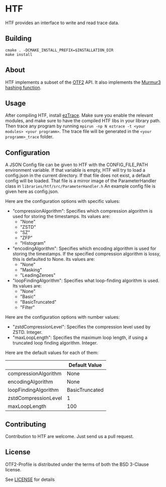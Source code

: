# HTF

HTF provides an interface to write and read trace data.

## Building

```
cmake . -DCMAKE_INSTALL_PREFIX=$INSTALLATION_DIR
make install
```

## About

HTF implements a subset of the [OTF2](https://www.vi-hps.org/projects/score-p) API.
It also implements the [Murmur3 hashing function](https://github.com/PeterScott/murmur3).

## Usage

After compiling HTF, install [ezTrace](https://eztrace.gitlab.io/eztrace).
Make sure you enable the relevant modules, and make sure to have the compiled HTF libs in your library path.
Then trace any program by running `mpirun -np N eztrace -t <your modules> <your programm>`.
The trace file will be generated in the `<your programm>_trace` folder.

## Configuration

A JSON Config file can be given to HTF with the CONFIG_FILE_PATH environment variable.
If that variable is empty, HTF will try to load a config.json in the current directory.
If that file does not exist, a default config will be loaded.
That file is a mirror image of the ParameterHandler class in `libraries/htf/src/ParameterHandler.h`
An example config file is given here as config.json.

Here are the configuration options with specific values:

- "compressionAlgorithm": Specifies which compression algorithm is used for storing the timestamps. Its values are:
   - "None"
   - "ZSTD"
   - "SZ"
   - "ZFP"
   - "Histogram"
- "encodingAlgorithm": Specifies which encoding algorithm is used for storing the timestamps. If the specified
  compression algorithm is lossy, this is defaulted to None. Its values are:
   - "None"
   - "Masking"
   - "LeadingZeroes"
- "loopFindingAlgorithm": Specifies what loop-finding algorithm is used. Its values are:
   - "None"
   - "Basic"
   - "BasicTruncated"
   - "Filter"

Here are the configuration options with number values:

- "zstdCompressionLevel": Specifies the compression level used by ZSTD. Integer.
- "maxLoopLength": Specifies the maximum loop length, if using a truncated loop finding algorithm. Integer.

Here are the default values for each of them:

|                      | Default Value  |
|----------------------|----------------|
| compressionAlgorithm | None           |
| encodingAlgorithm    | None           |
| loopFindingAlgorithm | BasicTruncated |
| zstdCompressionLevel | 1              |
| maxLoopLength        | 100            |

## Contributing

Contribution to HTF are welcome. Just send us a pull request.

## License
OTF2-Profile is distributed under the terms of both the BSD 3-Clause license.

See [LICENSE](LICENSE) for details

